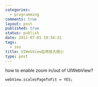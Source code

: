 ```yaml
--- 
categories: 
  - programming
comments: true
layout: post
published: true
status: publish
date: 2011-07-01 19:54:31
tags: 
  - ios
title: UIWebView启用放大缩小
type: post
---
```

how to enable zoom in/out of UIWebView?

```objc
webView.scalesPageToFit = YES;
```
